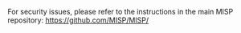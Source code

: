 For security issues, please refer to the instructions in the main MISP repository: https://github.com/MISP/MISP/

